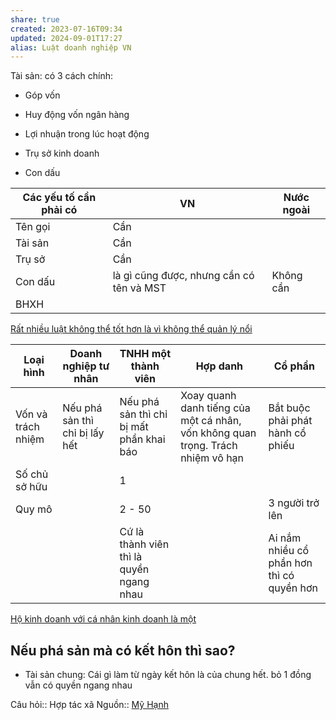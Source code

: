 ```yaml
---
share: true
created: 2023-07-16T09:34
updated: 2024-09-01T17:27
alias: Luật doanh nghiệp VN
---
```

Tài sản: có 3 cách chính:
- Góp vốn
- Huy động vốn ngân  hàng
- Lợi nhuận trong lúc hoạt động

- Trụ sở kinh doanh
- Con dấu 

| Các yếu tố cần phải có | VN                                       | Nước ngoài |
| ---------------------- | ---------------------------------------- | ---------- |
| Tên gọi                | Cần                                      |            |
| Tài sản                | Cần                                      |            |
| Trụ sở                 | Cần                                      |            |
| Con dấu                | là gì cũng được, nhưng cần có tên và MST | Không cần  |
| BHXH                   |                                          |            |
[Rất nhiều luật không thể tốt hơn là vì không thể quản lý nổi](./R%E1%BA%A5t%20nhi%E1%BB%81u%20lu%E1%BA%ADt%20kh%C3%B4ng%20th%E1%BB%83%20t%E1%BB%91t%20h%C6%A1n%20l%C3%A0%20v%C3%AC%20kh%C3%B4ng%20th%E1%BB%83%20qu%E1%BA%A3n%20l%C3%BD%20n%E1%BB%95i.md)

| Loại hình          | Doanh nghiệp tư nhân           | TNHH một thành viên                      | Hợp danh                                                                        | Cổ phần                                   |
| ------------------ | ------------------------------ | ---------------------------------------- | ------------------------------------------------------------------------------- | ----------------------------------------- |
| Vốn và trách nhiệm | Nếu phá sản thì chỉ bị lấy hết | Nếu phá sản thì chỉ bị mất phần khai báo | Xoay quanh danh tiếng của một cá nhân, vốn không quan trọng. Trách nhiệm vô hạn | Bắt buộc phải phát hành cổ phiếu          |
| Số chủ sở hữu      |                                | 1                                        |                                                                                 |                                           |
| Quy mô             |                                | 2 - 50                                   |                                                                                 | 3 người trở lên                           |
|                    |                                | Cứ là thành viên thì là quyền ngang nhau |                                                                                 | Ai nắm nhiều cổ phần hơn thì có quyền hơn |

[Hộ kinh doanh với cá nhân kinh doanh là một](./H%E1%BB%99%20kinh%20doanh%20v%E1%BB%9Bi%20c%C3%A1%20nh%C3%A2n%20kinh%20doanh%20l%C3%A0%20m%E1%BB%99t.md) 

## Nếu phá sản mà có kết hôn thì  sao?
- Tài sản chung: Cái gì làm từ ngày kết hôn là của chung hết. bỏ 1 đồng vẫn có quyền ngang nhau

Câu hỏi:: Hợp tác xã
Nguồn:: [Mỹ Hạnh](M%E1%BB%B9%20H%E1%BA%A1nh.md)